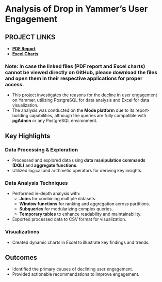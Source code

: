 # **Analysis of Drop in Yammer’s User Engagement** 

## PROJECT LINKS 

- [**PDF Report**](https://github.com/arunkumarsp-ds/Analysis-of-Drop-in-Yammer-s-user-Engagement-using-PostgreSQL/blob/main/Drop%20In%20Yammer's%20User%20Engagement%20Analysis%20Using%20Postgre-Sql%20final.pdf)  
- [**Excel Charts**](https://github.com/arunkumarsp-ds/Analysis-of-Drop-in-Yammer-s-user-Engagement-using-PostgreSQL/blob/main/Output%20in%20Charts%20and%20data.xlsx) 

### **Note:** In case the linked files (PDF report and Excel charts) cannot be viewed directly on GitHub, please download the files and open them in their respective applications for proper access.

- This project investigates the reasons for the decline in user engagement on Yammer, utilizing PostgreSQL for data analysis and Excel for data visualization. 
- The analysis was conducted on the **Mode platform** due to its report-building capabilities, although the queries are fully compatible with **pgAdmin** or any PostgreSQL environment.

## Key Highlights  

### Data Processing & Exploration  
- Processed and explored data using **data manipulation commands (DQL)** and **aggregate functions**.  
- Utilized logical and arithmetic operators for deriving key insights.  

### Data Analysis Techniques  
- Performed in-depth analysis with:  
  - **Joins** for combining multiple datasets.  
  - **Window functions** for ranking and aggregation across partitions.  
  - **Subqueries** for modularizing complex queries.  
  - **Temporary tables** to enhance readability and maintainability.  
- Exported processed data to CSV format for visualization.  

### Visualizations  
- Created dynamic charts in Excel to illustrate key findings and trends.  

## Outcomes  
- Identified the primary causes of declining user engagement.  
- Provided actionable recommendations to improve engagement.  



